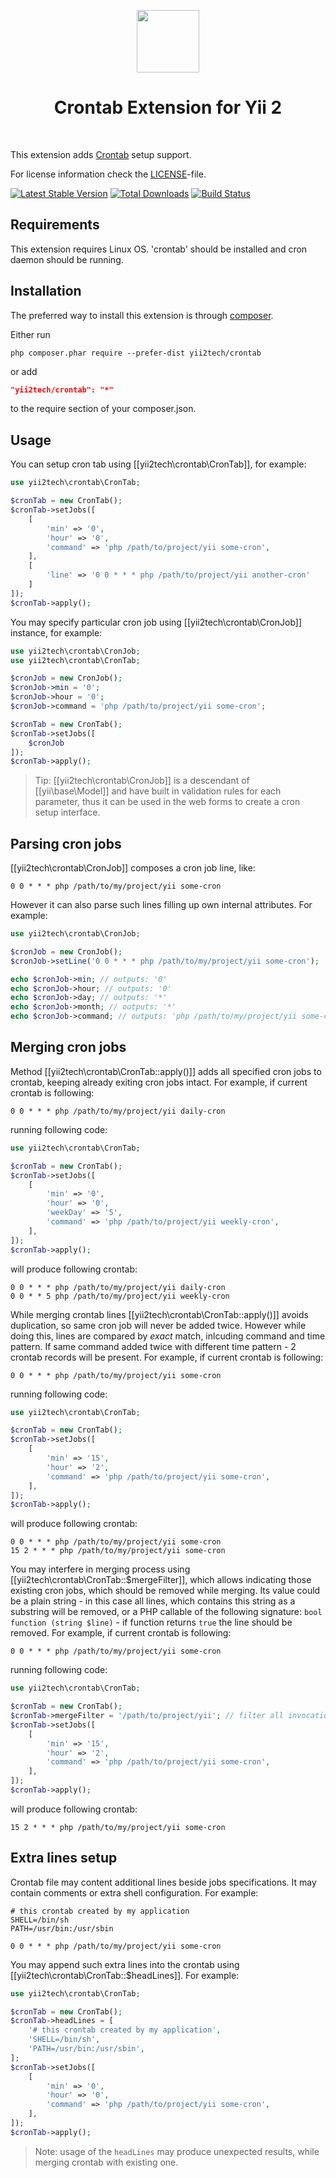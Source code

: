 <p align="center">
    <a href="https://github.com/yii2tech" target="_blank">
        <img src="https://avatars2.githubusercontent.com/u/12951949" height="100px">
    </a>
    <h1 align="center">Crontab Extension for Yii 2</h1>
    <br>
</p>

This extension adds [Crontab](http://en.wikipedia.org/wiki/Crontab) setup support.

For license information check the [LICENSE](LICENSE.md)-file.

[![Latest Stable Version](https://poser.pugx.org/yii2tech/crontab/v/stable.png)](https://packagist.org/packages/yii2tech/crontab)
[![Total Downloads](https://poser.pugx.org/yii2tech/crontab/downloads.png)](https://packagist.org/packages/yii2tech/crontab)
[![Build Status](https://travis-ci.org/yii2tech/crontab.svg?branch=master)](https://travis-ci.org/yii2tech/crontab)


Requirements
------------

This extension requires Linux OS. 'crontab' should be installed and cron daemon should be running.


Installation
------------

The preferred way to install this extension is through [composer](http://getcomposer.org/download/).

Either run

```
php composer.phar require --prefer-dist yii2tech/crontab
```

or add

```json
"yii2tech/crontab": "*"
```

to the require section of your composer.json.


Usage
-----

You can setup cron tab using [[yii2tech\crontab\CronTab]], for example:

```php
use yii2tech\crontab\CronTab;

$cronTab = new CronTab();
$cronTab->setJobs([
    [
        'min' => '0',
        'hour' => '0',
        'command' => 'php /path/to/project/yii some-cron',
    ],
    [
        'line' => '0 0 * * * php /path/to/project/yii another-cron'
    ]
]);
$cronTab->apply();
```

You may specify particular cron job using [[yii2tech\crontab\CronJob]] instance, for example:

```php
use yii2tech\crontab\CronJob;
use yii2tech\crontab\CronTab;

$cronJob = new CronJob();
$cronJob->min = '0';
$cronJob->hour = '0';
$cronJob->command = 'php /path/to/project/yii some-cron';

$cronTab = new CronTab();
$cronTab->setJobs([
    $cronJob
]);
$cronTab->apply();
```

> Tip: [[yii2tech\crontab\CronJob]] is a descendant of [[yii\base\Model]] and have built in validation rules for each
  parameter, thus it can be used in the web forms to create a cron setup interface.


## Parsing cron jobs <span id="parsing-cron-jobs"></span>

[[yii2tech\crontab\CronJob]] composes a cron job line, like:

```
0 0 * * * php /path/to/my/project/yii some-cron
```

However it can also parse such lines filling up own internal attributes. For example:

```php
use yii2tech\crontab\CronJob;

$cronJob = new CronJob();
$cronJob->setLine('0 0 * * * php /path/to/my/project/yii some-cron');

echo $cronJob->min; // outputs: '0'
echo $cronJob->hour; // outputs: '0'
echo $cronJob->day; // outputs: '*'
echo $cronJob->month; // outputs: '*'
echo $cronJob->command; // outputs: 'php /path/to/my/project/yii some-cron'
```


## Merging cron jobs <span id="merging-cron-jobs"></span>

Method [[yii2tech\crontab\CronTab::apply()]] adds all specified cron jobs to crontab, keeping already exiting cron jobs
intact. For example, if current crontab is following:

```
0 0 * * * php /path/to/my/project/yii daily-cron
```

running following code:

```php
use yii2tech\crontab\CronTab;

$cronTab = new CronTab();
$cronTab->setJobs([
    [
        'min' => '0',
        'hour' => '0',
        'weekDay' => '5',
        'command' => 'php /path/to/project/yii weekly-cron',
    ],
]);
$cronTab->apply();
```

will produce following crontab:

```
0 0 * * * php /path/to/my/project/yii daily-cron
0 0 * * 5 php /path/to/my/project/yii weekly-cron
```

While merging crontab lines [[yii2tech\crontab\CronTab::apply()]] avoids duplication, so same cron job will never
be added twice. However while doing this, lines are compared by *exact* match, inlcuding command and time pattern.
If same command added twice with different time pattern - 2 crontab records will be present.
For example, if current crontab is following:

```
0 0 * * * php /path/to/my/project/yii some-cron
```

running following code:

```php
use yii2tech\crontab\CronTab;

$cronTab = new CronTab();
$cronTab->setJobs([
    [
        'min' => '15',
        'hour' => '2',
        'command' => 'php /path/to/project/yii some-cron',
    ],
]);
$cronTab->apply();
```

will produce following crontab:

```
0 0 * * * php /path/to/my/project/yii some-cron
15 2 * * * php /path/to/my/project/yii some-cron
```

You may interfere in merging process using [[yii2tech\crontab\CronTab::$mergeFilter]], which allows indicating
those existing cron jobs, which should be removed while merging. Its value could be a plain string - in this case
all lines, which contains this string as a substring will be removed, or a PHP callable of the following signature:
`bool function (string $line)` - if function returns `true` the line should be removed.
For example, if current crontab is following:

```
0 0 * * * php /path/to/my/project/yii some-cron
```

running following code:

```php
use yii2tech\crontab\CronTab;

$cronTab = new CronTab();
$cronTab->mergeFilter = '/path/to/project/yii'; // filter all invocation of Yii console
$cronTab->setJobs([
    [
        'min' => '15',
        'hour' => '2',
        'command' => 'php /path/to/project/yii some-cron',
    ],
]);
$cronTab->apply();
```

will produce following crontab:

```
15 2 * * * php /path/to/my/project/yii some-cron
```


## Extra lines setup <span id="extra-lines-setup"></span>

Crontab file may content additional lines beside jobs specifications. It may contain comments or extra
shell configuration. For example:

```
# this crontab created by my application
SHELL=/bin/sh
PATH=/usr/bin:/usr/sbin

0 0 * * * php /path/to/my/project/yii some-cron
```

You may append such extra lines into the crontab using [[yii2tech\crontab\CronTab::$headLines]]. For example:

```php
use yii2tech\crontab\CronTab;

$cronTab = new CronTab();
$cronTab->headLines = [
    '# this crontab created by my application',
    'SHELL=/bin/sh',
    'PATH=/usr/bin:/usr/sbin',
];
$cronTab->setJobs([
    [
        'min' => '0',
        'hour' => '0',
        'command' => 'php /path/to/project/yii some-cron',
    ],
]);
$cronTab->apply();
```

> Note: usage of the `headLines` may produce unexpected results, while merging crontab with existing one.
